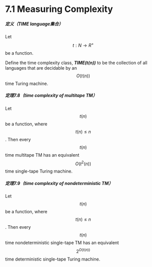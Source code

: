 # 7.1 Measuring Complexity

##### 定义（TIME language集合）

Let $$t:N\rightarrow R^+$$ be a function.

Define the time complexity class, ***TIME(***t(n)***)*** to be the collection of all languages that are decidable by an $$O(t(n))$$ time Turing  machine.

##### 定理7.8（time complexity of multitape TM）

Let $$t(n)$$ be a function, where $$t(n)\leq n$$. Then every $$t(n)$$ time multitape TM has an equivalent $$O(t^2(n))$$ time single-tape Turing machine.

##### 定理7.9（time complexity of nondeterministic TM）

Let $$t(n)$$ be a function, where $$t(n)\leq n$$. Then every $$t(n)$$ time nondeterministic single-tape TM has an equivalent $$2^{O(t(n))}$$ time deterministic single-tape Turing machine.
